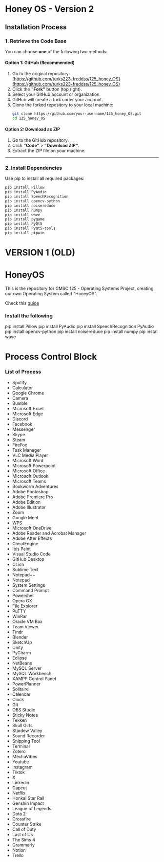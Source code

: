 # Honey OS - Version 2

## Installation Process

### 1. Retrieve the Code Base

You can choose **one** of the following two methods:

#### Option 1: GitHub (Recommended)
1. Go to the original repository:  
   [https://github.com/turks223-freddss/125_honey_OS](https://github.com/turks223-freddss/125_honey_OS)
2. Click the **"Fork"** button (top right).
3. Select your GitHub account or organization.
4. GitHub will create a fork under your account.
5. Clone the forked repository to your local machine:
    ```bash
    git clone https://github.com/your-username/125_honey_OS.git
    cd 125_honey_OS
    ```

#### Option 2: Download as ZIP
1. Go to the GitHub repository.
2. Click **"Code"** > **"Download ZIP"**.
3. Extract the ZIP file on your machine.

---

### 2. Install Dependencies

Use pip to install all required packages:

```bash
pip install Pillow
pip install PyAudio
pip install SpeechRecognition
pip install opencv-python
pip install noisereduce
pip install numpy
pip install wave
pip install pygame
pip install PyQt5
pip install PyQt5-tools
pip install pipwin
```


# VERSION 1 (OLD)
# HoneyOS
This is the repository for CMSC 125 - Operating Systems Project, creating our own Operating System called "HoneyOS".

Check this [guide](https://docs.google.com/document/d/1kUrzteYyx8auVWL5AXtdf-8Lij3zD1IXBRL9RHT7Ho8/edit?usp=sharing)


### Install the following
pip install Pillow
pip install PyAudio
pip install SpeechRecognition PyAudio 
pip install opencv-python
pip install noisereduce
pip install numpy
pip install wave

# Process Control Block
### List of Process
* Spotify
* Calculator
* Google Chrome
* Camera
* Bumble
* Microsoft Excel
* Microsoft Edge
* Discord
* Facebook
* Messenger
* Skype
* Steam
* FireFox
* Task Manager
* VLC Media Player
* Microsoft Word
* Microsoft Powerpoint
* Microsoft Office
* Microsoft Outlook
* Microsoft Teams
* Bookworm Adventures
* Adobe Photoshop
* Adobe Premiere Pro
* Adobe Edition
* Adobe Illustrator
* Zoom
* Google Meet
* WPS
* Microsoft OneDrive
* Adobe Reader and Acrobat Manager
* Adobe After Effects
* CheatEngine
* Ibis Paint
* Visual Studio Code
* GitHub Desktop
* CLion
* Sublime Text
* Notepad++
* Notepad
* System Settings
* Command Prompt 
* Powershell
* Opera GX
* File Explorer
* PuTTY
* WinRar
* Oracle VM Box
* Team Viewer
* Tindr
* Blender
* SketchUp
* Unity
* PyCharm
* Eclipse
* NetBeans
* MySQL Server
* MySQL Workbench
* XAMPP Control Panel
* PowerPlanner
* Solitaire
* Calendar
* Clock
* Git
* OBS Studio
* Sticky Notes
* Tekken
* Skull Girls
* Stardew Valley
* Sound Recorder
* Snipping Tool
* Terminal
* Zotero
* MechaVibes
* Youtube
* Instagram
* Tiktok
* X
* Linkedin
* Capcut
* Netflix
* Honkai Star Rail
* Genshin Impact
* League of Legends
* Dota 2
* Crossfire
* Counter Strike
* Call of Duty
* Last of Us
* The Sims 4
* Grammarly
* Notion
* Trello

